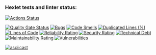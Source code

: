 ### Hexlet tests and linter status:
[![Actions Status](https://github.com/Absaidov/devops-engineer-from-scratch-project-49/actions/workflows/hexlet-check.yml/badge.svg)](https://github.com/Absaidov/devops-engineer-from-scratch-project-49/actions)

[![Quality Gate Status](https://sonarcloud.io/api/project_badges/measure?project=Absaidov_devops-engineer-from-scratch-project-49&metric=alert_status)](https://sonarcloud.io/summary/new_code?id=Absaidov_devops-engineer-from-scratch-project-49)
[![Bugs](https://sonarcloud.io/api/project_badges/measure?project=Absaidov_devops-engineer-from-scratch-project-49&metric=bugs)](https://sonarcloud.io/summary/new_code?id=Absaidov_devops-engineer-from-scratch-project-49)
[![Code Smells](https://sonarcloud.io/api/project_badges/measure?project=Absaidov_devops-engineer-from-scratch-project-49&metric=code_smells)](https://sonarcloud.io/summary/new_code?id=Absaidov_devops-engineer-from-scratch-project-49)
[![Duplicated Lines (%)](https://sonarcloud.io/api/project_badges/measure?project=Absaidov_devops-engineer-from-scratch-project-49&metric=duplicated_lines_density)](https://sonarcloud.io/summary/new_code?id=Absaidov_devops-engineer-from-scratch-project-49)
[![Lines of Code](https://sonarcloud.io/api/project_badges/measure?project=Absaidov_devops-engineer-from-scratch-project-49&metric=ncloc)](https://sonarcloud.io/summary/new_code?id=Absaidov_devops-engineer-from-scratch-project-49)
[![Reliability Rating](https://sonarcloud.io/api/project_badges/measure?project=Absaidov_devops-engineer-from-scratch-project-49&metric=reliability_rating)](https://sonarcloud.io/summary/new_code?id=Absaidov_devops-engineer-from-scratch-project-49)
[![Security Rating](https://sonarcloud.io/api/project_badges/measure?project=Absaidov_devops-engineer-from-scratch-project-49&metric=security_rating)](https://sonarcloud.io/summary/new_code?id=Absaidov_devops-engineer-from-scratch-project-49)
[![Technical Debt](https://sonarcloud.io/api/project_badges/measure?project=Absaidov_devops-engineer-from-scratch-project-49&metric=sqale_index)](https://sonarcloud.io/summary/new_code?id=Absaidov_devops-engineer-from-scratch-project-49)
[![Maintainability Rating](https://sonarcloud.io/api/project_badges/measure?project=Absaidov_devops-engineer-from-scratch-project-49&metric=sqale_rating)](https://sonarcloud.io/summary/new_code?id=Absaidov_devops-engineer-from-scratch-project-49)
[![Vulnerabilities](https://sonarcloud.io/api/project_badges/measure?project=Absaidov_devops-engineer-from-scratch-project-49&metric=vulnerabilities)](https://sonarcloud.io/summary/new_code?id=Absaidov_devops-engineer-from-scratch-project-49)


[![asciicast](https://asciinema.org/a/Gx1mBZmtlUTljlI1YvZLvlrCa.svg)](https://asciinema.org/a/Gx1mBZmtlUTljlI1YvZLvlrCa)